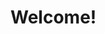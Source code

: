 <html>
  <head>
    <meta charset="utf-8">
    <GIUSEPPE SANSEVERINO webpage>
  </head>
    <body> 
      <h1>Welcome!</h1>
    </body>
    </html>
  

